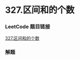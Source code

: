# 327.区间和的个数

### LeetCode 题目链接

[327.区间和的个数](https://leetcode.cn/problems/count-of-range-sum/)

### 解题


